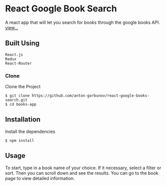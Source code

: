 # React Google Book Search

A  react app that will let you search for books through the google books API.
[view...](http://test.web-development2020.com/)

## Built Using
    React.js
    Redux
    React-Router

### Clone 

Clone the Project

`$ git clone https://github.com/anton-gorbunov/react-google-books-search.git`<br/>
`$ cd books-app`

## Installation

Install the dependencies

`$ npm install`

## Usage

To start, type in a book name of your choice. If it necessary, select a filter or sort. Then you can scroll down and see the results. You can go to the book page to view detailed information.



